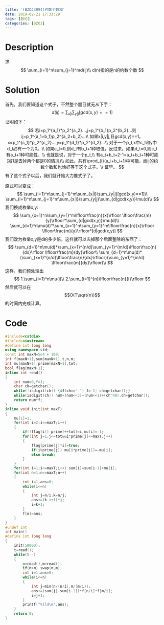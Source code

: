```yaml
---
title: '[BZOJ3994]约数个数和'
date: 2019-02-21 17:33:29
tags: [数论]
categories: [BZOJ]
---
```


# Description

求
$$
\sum_{i=1}^n\sum_{j=1}^md(ij)\\
d(n)指的是n的约数个数
$$
<!--more-->

# Solution

首先，我们要知道这个式子，不然整个题目就无从下手：
$$
d(ij)=\sum_{x|i}\sum_{y|j}[gcd(x,y)==1]
$$
证明如下：
$$
若i=p_1^{a_1}*p_2^{a_2}...,j=p_1^{b_1}p_2^{b_2}...则ij=p_1^{a_1+b_1}p_2^{a_2+b_2}...\\
如果x|i,y|j,且gcd(x,y)==1。x=p_1^{c_1}*p_2^{c_2}...,y=p_1^{d_1}*p_2^{d_2}...\\
对于一个p_t,x中c_t和y中d_t必有一个为0。\\
如果c_t=0,则d_t有b_t+1种取值，反过来，如果d_t=0,则c_t有a_t+1种可能性，\\
也就是说，对于一个p_t,\\
有a_t+b_t+2-1=a_t+b_t+1种可能(减1是去掉两个都是0的情况)\\
如此，共有\prod_{i}(a_i+b_i+1)中可能，而ij的约数个数和也恰好等于这个式子。\\
证毕。
$$
有了这个式子以后，我们就开始大力推式子了。

 原式可以变成：
$$
\sum_{i=1}^n\sum_{j=1}^m\sum_{x|i}\sum_{y|j}[gcd(x,y)==1]\\
\sum_{i=1}^n\sum_{j=1}^m\sum_{x|i}\sum_{y|j}\sum_{d|gcd(x,y)}\mu(d)\\
$$
我们换成枚举x,y:
$$
\sum_{x=1}^n\sum_{y=1}^m\lfloor\frac{n}{x}\rfloor \lfloor\frac{m}{y}\rfloor*\sum_{d|gcd(x,y)}\mu(d)\\
\sum_{d=1}^n\mu(d)*\sum_{x=1}^n\sum_{y=1}^m\lfloor\frac{n}{x}\rfloor \lfloor\frac{m}{y}\rfloor*[d|gcd(x,y)]
$$
我们改为枚举x,y是d的多少倍，这样就可以去掉那个后面整除的东西了：
$$
\sum_{d=1}^n\mu(d)*\sum_{x=1}^{n/d}\sum_{y=1}^{m/d}\lfloor\frac{n}{dx}\rfloor \lfloor\frac{m}{dy}\rfloor\\
\sum_{d=1}^n\mu(d)*(\sum_{x=1}^{n/d}\lfloor\frac{n}{dx}\rfloor)(\sum_{y=1}^{m/d} \lfloor\frac{m}{dy}\rfloor)\\
$$
这样，我们预处理出
$$
1.\sum_{i=1}^n\mu(i)\\
2.\sum_{i=1}^{n}\lfloor\frac{n}{i}\rfloor
$$
然后就可以在$$O(T\sqrt{n})$$的时间内完成计算。

# Code

```c++
#include<cstdio>
#include<iostream>
#define int long long
using namespace std;
const int maxN=5e4 + 100;
int f[maxN+1],sum[maxN+1],t,n,m;
int mu[maxN+1],prime[maxN+1],tot;
bool flag[maxN+1];
inline int read()
{
	int num=0,f=1;
	char ch=getchar();
	while(!isdigit(ch)) {if(ch=='-') f=-1; ch=getchar();}
	while(isdigit(ch)) num=(num<<3)+(num<<1)+(ch^48),ch=getchar();
	return num*f;
}
inline void init(int maxT)
{
	mu[1]=1;
	for(int i=2;i<=maxT;i++)
	{
		if(!flag[i]) prime[++tot]=i,mu[i]=-1;
		for(int j=1;j<=tot&&i*prime[j]<=maxT;j++)
		{
			flag[prime[j]*i]=true;
			if(i%prime[j]) mu[i*prime[j]]=-mu[i];
			else break;
		}
	}
	for(int i=1;i<=maxT;i++) sum[i]=sum[i-1]+mu[i];
	for(int n=1;n<=maxT;n++)
	{
		int i=1,ans=0;
		while(i<=n)
		{
			int j=n/i,k=n/j;
			ans+=(k-i+1)*j;
			i=k+1;
		}
		f[n]=ans;
	}
}
#undef int
int main()
#define int long long
{
	init(50000);
	t=read();
	while(t--)
	{
		n=read(),m=read();
		if(n>m) swap(n,m);
		int i=1,ans=0;
		while(i<=n)
		{
			int j=min(n/(n/i),m/(m/i));
			ans+=(sum[j]-sum[i-1])*f[n/i]*f[m/i];
			i=j+1;
		}
		printf("%lld\n",ans);
	}
	return 0;
} 
```

